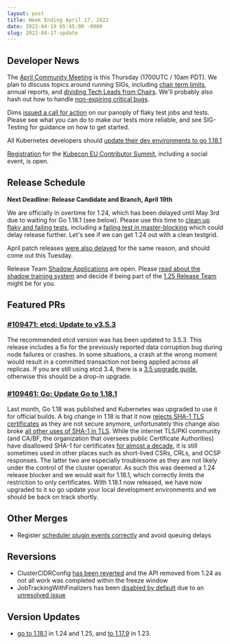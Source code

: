 ```yaml
---
layout: post
title: Week Ending April 17, 2022
date: 2022-04-19 05:45:00 -0000
slug: 2022-04-17-update
---
```


## Developer News

The [April Community Meeting](http://bit.ly/k8scommunity) is this Thursday (1700UTC / 10am PDT). We plan to discuss topics around running SIGs, including [chair term limits](https://github.com/kubernetes/community/issues/5886), annual reports, and [dividing Tech Leads from Chairs](https://github.com/kubernetes/community/issues/5890).  We'll probably also hash out how to handle [non-expiring critical bugs](https://github.com/kubernetes/test-infra/issues/25967).

Dims [issued a call for action](https://groups.google.com/a/kubernetes.io/g/dev/c/n6Zf-wspYHU) on our panoply of flaky test jobs and tests. Please see what you can do to make our tests more reliable, and see SIG-Testing for guidance on how to get started.

All Kubernetes developers should [update their dev environments to go 1.18.1](https://github.com/kubernetes/kubernetes/pull/109484)

[Registration](https://www.kubernetes.dev/events/kcseu/registration/) for the [Kubecon EU Contributor Summit](https://k8s.dev/summit), including a social event, is open.

## Release Schedule

**Next Deadline: Release Candidate and Branch, April 19th**

We are officially in overtime for 1.24, which has been delayed until May 3rd due to waiting for Go 1.18.1 (see below). Please use this time to [clean up flaky and failing tests](https://github.com/orgs/kubernetes/projects/68/), including a [failing test in master-blocking](https://testgrid.k8s.io/sig-release-master-blocking#skew-cluster-latest-kubectl-stable1-gce) which could delay release further. Let's see if we can get 1.24 out with a clean testgrid.

April patch releases [were also delayed](https://groups.google.com/a/kubernetes.io/g/dev/c/TZDoPS2C1IM) for the same reason, and should come out this Tuesday.

Release Team [Shadow Applications](https://forms.gle/X9R3SjToUyb5BqAi9) are open. Please [read about the shadow training system](https://git.k8s.io/sig-release/release-team/shadows.md) and decide if being part of the [1.25 Release Team](https://github.com/kubernetes/sig-release/issues/1875) might be for you.

## Featured PRs

### [#109471: etcd: Update to v3.5.3](https://github.com/kubernetes/kubernetes/pull/109471)

The recommended etcd version was has been updated to 3.5.3. This release includes a fix for the previously reported data corruption bug during node failures or crashes. In some situations, a crash at the wrong moment would result in a committed transaction not being applied across all replicas. If you are still using etcd 3.4, there is a [3.5 upgrade guide](https://github.com/etcd-io/website/blob/main/content/en/docs/v3.5/upgrades/upgrade_3_5.md), otherwise this should be a drop-in upgrade.

### [#109461: Go: Update Go to 1.18.1](https://github.com/kubernetes/kubernetes/pull/109461)

Last month, Go 1.18 was published and Kubernetes was upgraded to use it for official builds. A big change in 1.18 is that it now [rejects SHA-1 TLS certificates](https://tip.golang.org/doc/go1.18#sha1) as they are not secure anymore, unfortunately this change also broke [all other uses of SHA-1 in TLS](https://github.com/kubernetes/kubernetes/issues/108910). While the internet TLS/PKI community (and CA/BF, the organization that oversees public Certificate Authorities) have disallowed SHA-1 for certificates [for almost a decade](https://cabforum.org/2014/10/16/ballot-118-sha-1-sunset/), it is still sometimes used in other places such as short-lived CSRs, CRLs, and OCSP responses. The latter two are especially troublesome as they are not likely under the control of the cluster operator. As such this was deemed a 1.24 release blocker and we would wait for 1.18.1, which correctly limits the restriction to only certificates. With 1.18.1 now released, we have now upgraded to it so go update your local development environments and we should be back on track shortly.

## Other Merges

* Register [scheduler plugin events correctly](https://github.com/kubernetes/kubernetes/pull/109442) and avoid queuing delays

## Reversions

* ClusterCIDRConfig [has been reverted](https://github.com/kubernetes/kubernetes/pull/109436) and the API removed from 1.24 as not all work was completed within the freeze window
* JobTrackingWithFinalizers has been [disabled by default](https://github.com/kubernetes/kubernetes/pull/109487) due to an [unresolved issue](https://github.com/kubernetes/kubernetes/issues/109485)

## Version Updates

* [go to 1.18.1](https://github.com/kubernetes/kubernetes/pull/109461) in 1.24 and 1.25, and [to 1.17.9](https://github.com/kubernetes/kubernetes/pull/109462) in 1.23.

